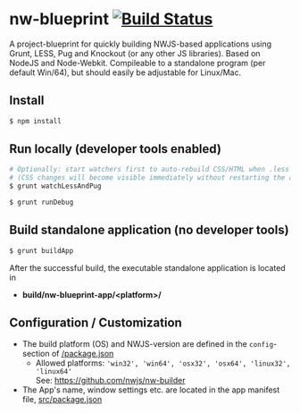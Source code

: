 # nw-blueprint [![Build Status](https://travis-ci.org/justlep/nw-blueprint.svg?branch=master)](https://travis-ci.org/justlep/nw-blueprint)
A project-blueprint for quickly building NWJS-based applications using Grunt, LESS, Pug and Knockout (or any other JS libraries).
Based on NodeJS and Node-Webkit. Compileable to a standalone program (per default Win/64),
but should easily be adjustable for Linux/Mac.

## Install

```sh
$ npm install
```

## Run locally (developer tools enabled)
```sh
# Optionally: start watchers first to auto-rebuild CSS/HTML when .less or .pug files are modified
# (CSS changes will become visible immediately without restarting the app if `liveReload.pug` is included)
$ grunt watchLessAndPug

$ grunt runDebug
```

## Build standalone application (no developer tools)
```sh
$ grunt buildApp
```

After the successful build, the executable standalone application is located in 
* **build/nw-blueprint-app/\<platform>/**

## Configuration / Customization
* The build platform (OS) and NWJS-version are defined in the `config`-section of [/package.json](./package.json)
   * Allowed platforms: `'win32', 'win64', 'osx32', 'osx64', 'linux32', 'linux64'`  
     See: https://github.com/nwjs/nw-builder
* The App's name, window settings etc. are located in the app manifest file, [src/package.json](./src/package.json)
